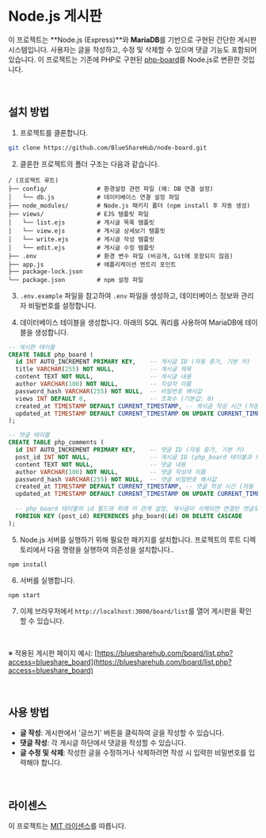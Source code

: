 # Node.js 게시판

이 프로젝트는 **Node.js (Express)**와 **MariaDB**를 기반으로 구현된 간단한 게시판 시스템입니다. 사용자는 글을 작성하고, 수정 및 삭제할 수 있으며 댓글 기능도 포함되어 있습니다. 이 프로젝트는 기존에 PHP로 구현된 [php-board](https://github.com/BlueShareHub/php-board)를 Node.js로 변환한 것입니다.

<br>

## 설치 방법

1. 프로젝트를 클론합니다.

``` bash
git clone https://github.com/BlueShareHub/node-board.git
```

2. 클론한 프로젝트의 폴더 구조는 다음과 같습니다.

```
/ (프로젝트 루트)
├── config/              # 환경설정 관련 파일 (예: DB 연결 설정)
│   └── db.js            # 데이터베이스 연결 설정 파일
├── node_modules/        # Node.js 패키지 폴더 (npm install 후 자동 생성)
├── views/               # EJS 템플릿 파일
│   └── list.ejs         # 게시글 목록 템플릿
│   └── view.ejs         # 게시글 상세보기 템플릿
│   └── write.ejs        # 게시글 작성 템플릿
│   └── edit.ejs         # 게시글 수정 템플릿
├── .env                 # 환경 변수 파일 (비공개, Git에 포함되지 않음)
├── app.js               # 애플리케이션 엔트리 포인트
├── package-lock.json
└── package.json         # npm 설정 파일
```

3. `.env.example` 파일을 참고하여 `.env` 파일을 생성하고, 데이터베이스 정보와 관리자 비밀번호를 설정합니다.

4. 데이터베이스 테이블을 생성합니다. 아래의 SQL 쿼리를 사용하여 MariaDB에 테이블을 생성합니다.

``` sql
-- 게시판 테이블
CREATE TABLE php_board (
  id INT AUTO_INCREMENT PRIMARY KEY,    -- 게시글 ID (자동 증가, 기본 키)
  title VARCHAR(255) NOT NULL,          -- 게시글 제목
  content TEXT NOT NULL,                -- 게시글 내용
  author VARCHAR(100) NOT NULL,         -- 작성자 이름
  password_hash VARCHAR(255) NOT NULL,  -- 비밀번호 해시값
  views INT DEFAULT 0,                  -- 조회수 (기본값: 0)
  created_at TIMESTAMP DEFAULT CURRENT_TIMESTAMP, -- 게시글 작성 시간 (자동 현재 시간)
  updated_at TIMESTAMP DEFAULT CURRENT_TIMESTAMP ON UPDATE CURRENT_TIMESTAMP -- 게시글 수정 시간 (자동 업데이트)
);

-- 댓글 테이블
CREATE TABLE php_comments (
  id INT AUTO_INCREMENT PRIMARY KEY,    -- 댓글 ID (자동 증가, 기본 키)
  post_id INT NOT NULL,                 -- 게시글 ID (php_board 테이블과 외래 키 관계)
  content TEXT NOT NULL,                -- 댓글 내용
  author VARCHAR(100) NOT NULL,         -- 댓글 작성자 이름
  password_hash VARCHAR(255) NOT NULL,  -- 댓글 비밀번호 해시값
  created_at TIMESTAMP DEFAULT CURRENT_TIMESTAMP, -- 댓글 작성 시간 (자동 현재 시간)
  updated_at TIMESTAMP DEFAULT CURRENT_TIMESTAMP ON UPDATE CURRENT_TIMESTAMP, -- 댓글 수정 시간 (자동 업데이트)
  
  -- php_board 테이블의 id 필드와 외래 키 관계 설정, 게시글이 삭제되면 연결된 댓글도 삭제됨
  FOREIGN KEY (post_id) REFERENCES php_board(id) ON DELETE CASCADE
);
```

5. Node.js 서버를 실행하기 위해 필요한 패키지를 설치합니다. 프로젝트의 루트 디렉토리에서 다음 명령을 실행하여 의존성을 설치합니다..

```
npm install
```

6. 서버를 실행합니다.

```
npm start
```

7. 이제 브라우저에서 `http://localhost:3000/board/list`를 열어 게시판을 확인할 수 있습니다.

<br>

※ 적용된 게시판 페이지 예시: [https://bluesharehub.com/board/list.php?access=blueshare_board](https://bluesharehub.com/board/list.php?access=blueshare_board)

<br>

## 사용 방법

- **글 작성**: 게시판에서 '글쓰기' 버튼을 클릭하여 글을 작성할 수 있습니다.
- **댓글 작성**: 각 게시글 하단에서 댓글을 작성할 수 있습니다.
- **글 수정 및 삭제**: 작성한 글을 수정하거나 삭제하려면 작성 시 입력한 비밀번호를 입력해야 합니다.

<br>

## 라이센스

이 프로젝트는 [MIT 라이센스](LICENSE)를 따릅니다.
